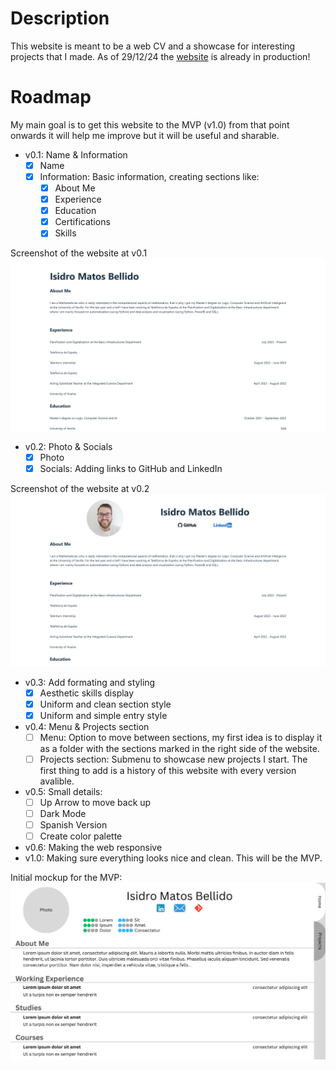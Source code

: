 # Description
This website is meant to be a web CV and a showcase for interesting projects that I made. As of 29/12/24 the [website](https://isimatosbe.es/) is already in production!

# Roadmap
My main goal is to get this website to the MVP (v1.0) from that point onwards it will help me improve but it will be useful and sharable.

- v0.1: Name & Information
    - [x] Name
    - [x] Information: Basic information, creating sections like:
        - [x] About Me
        - [x] Experience
        - [x] Education
        - [x] Certifications
        - [x] Skills

Screenshot of the website at v0.1 ![Screenshot v0.1](/public/assets/history/v0.1.png)
- v0.2: Photo & Socials
    - [x] Photo
    - [x] Socials: Adding links to GitHub and LinkedIn

Screenshot of the website at v0.2 ![Screenshot v0.2](/public/assets/history/v0.2.png)
- v0.3: Add formating and styling
    - [x] Aesthetic skills display
    - [x] Uniform and clean section style
    - [x] Uniform and simple entry style
- v0.4: Menu & Projects section
    - [ ] Menu: Option to move between sections, my first idea is to display it as a folder with the sections marked in the right side of the website.
    - [ ] Projects section: Submenu to showcase new projects I start. The first thing to add is a history of this website with every version avalible.
- v0.5: Small details:
    - [ ] Up Arrow to move back up
    - [ ] Dark Mode
    - [ ] Spanish Version
    - [ ] Create color palette
- v0.6: Making the web responsive
- v1.0: Making sure everything looks nice and clean. This will be the MVP. 

Initial mockup for the MVP:
![Mockup](/public/assets/history/Initial-Mockup.png)